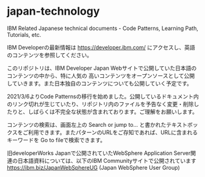 # japan-technology
IBM Related Japanese technical documents - Code Patterns, Learning Path, Tutorials, etc.

IBM Developerの最新情報は https://developer.ibm.com/ にアクセスし、英語のコンテンツを参照してください。

このリポジトリは、IBM Developer Japan Webサイトで公開していた日本語のコンテンツの中から、特に人気の
高いコンテンツをオープンソースとして公開していきます。また日本独自のコンテンツについても公開していく予定です。

2021/3/6よりCode Patternsの移行を始めました。公開しているドキュメント内のリンク切れが生じていたり、リポジトリ内のファイルを予告なく変更・削除したりと、しばらくは不完全な状態が含まれております。ご理解をお願いします。

コンテンツの検索は、画面左上の Search or jump to... と書かれたテキストボックスをご利用できます。またパターンのURLをご存知であれば、URLに含まれるキーワードを Go to fileで検索できます。

旧developerWorks Japanで公開されていたWebSphere Application Server関連の日本語資料については、以下のIBM Communityサイトで公開されています
https://ibm.biz/JapanWebSphereUG (Japan WebSphere User Group)


